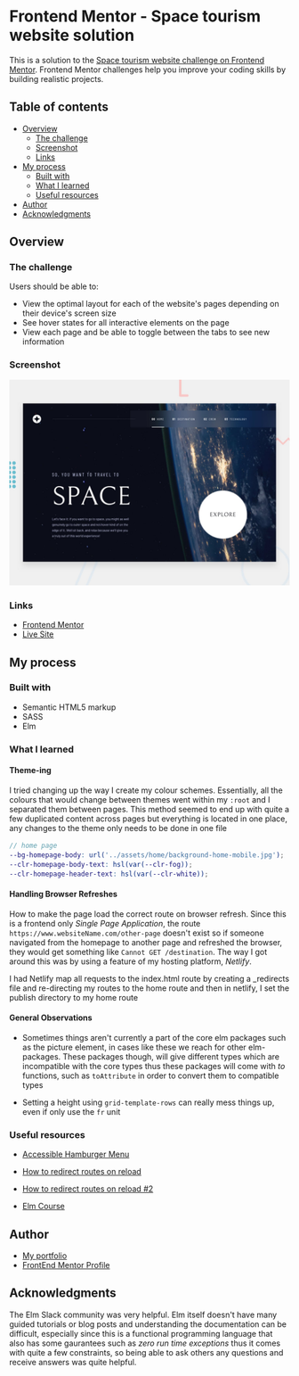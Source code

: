 # Frontend Mentor - Space tourism website solution

This is a solution to the [Space tourism website challenge on Frontend Mentor](https://www.frontendmentor.io/challenges/space-tourism-multipage-website-gRWj1URZ3). Frontend Mentor challenges help you improve your coding skills by building realistic projects.

## Table of contents

- [Overview](#overview)
  - [The challenge](#the-challenge)
  - [Screenshot](#screenshot)
  - [Links](#links)
- [My process](#my-process)
  - [Built with](#built-with)
  - [What I learned](#what-i-learned)
  - [Useful resources](#useful-resources)
- [Author](#author)
- [Acknowledgments](#acknowledgments)

## Overview

### The challenge

Users should be able to:

- View the optimal layout for each of the website's pages depending on their device's screen size
- See hover states for all interactive elements on the page
- View each page and be able to toggle between the tabs to see new information

### Screenshot

![Design preview for the Space tourism website coding challenge](./preview.jpg)

### Links

- [Frontend Mentor](https://www.frontendmentor.io/solutions/space-tourism-site-using-elm-stL2xTncq5)
- [Live Site](https://adorable-druid-ba30df.netlify.app/)

## My process

### Built with

- Semantic HTML5 markup
- SASS
- Elm

### What I learned

#### Theme-ing

I tried changing up the way I create my colour schemes. Essentially, all the colours that would change between themes went within my `:root` and I separated them between pages. This method seemed to end up with quite a few duplicated content across pages but everything is located in one place, any changes to the theme only needs to be done in one file

```scss
// home page
--bg-homepage-body: url('../assets/home/background-home-mobile.jpg');
--clr-homepage-body-text: hsl(var(--clr-fog));
--clr-homepage-header-text: hsl(var(--clr-white));
```

#### Handling Browser Refreshes

How to make the page load the correct route on browser refresh. Since this is a frontend only _Single Page Application_, the route `https://www.websiteName.com/other-page` doesn't exist so if someone navigated from the homepage to another page and refreshed the browser, they would get something like `Cannot GET /destination`. The way I got around this was by using a feature of my hosting platform, _Netlify_.

I had Netlify map all requests to the index.html route by creating a \_redirects file and re-directing my routes to the home route and then in netlify, I set the publish directory to my home route

#### General Observations

- Sometimes things aren't currently a part of the core elm packages such as the picture element, in cases like these we reach for other elm-packages. These packages though, will give different types which are incompatible with the core types thus these packages will come with _to_ functions, such as `toAttribute` in order to convert them to compatible types

- Setting a height using `grid-template-rows` can really mess things up, even if only use the `fr` unit

### Useful resources

- [Accessible Hamburger Menu](https://www.accede-web.com/en/guidelines/rich-interface-components/hamburger-menu/)

- [How to redirect routes on reload](https://docs.netlify.com/configure-builds/overview/#basic-build-settings)

- [How to redirect routes on reload #2](https://github.com/eberfreitas/pelmodoro/blob/main/_redirects)

- [Elm Course](https://www.udemy.com/course/elm-the-complete-guide/)

## Author

- [My portfolio](https://daniel-arzani-portfolio.netlify.app/index.html)
- [FrontEnd Mentor Profile](https://www.frontendmentor.io/profile/DanielArzani)

## Acknowledgments

The Elm Slack community was very helpful. Elm itself doesn't have many guided tutorials or blog posts and understanding the documentation can be difficult, especially since this is a functional programming language that also has some gaurantees such as _zero run time exceptions_ thus it comes with quite a few constraints, so being able to ask others any questions and receive answers was quite helpful.
